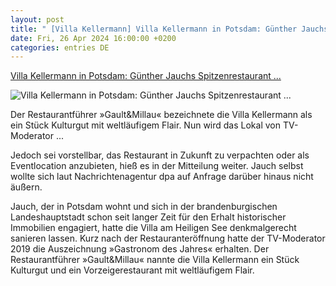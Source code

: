 ```yaml
---
layout: post
title: " [Villa Kellermann] Villa Kellermann in Potsdam: Günther Jauchs Spitzenrestaurant ..."
date: Fri, 26 Apr 2024 16:00:00 +0200
categories: entries DE
---
```

[Villa Kellermann in Potsdam: Günther Jauchs Spitzenrestaurant ...](https://www.spiegel.de/panorama/leute/guenther-jauch-spitzenrestaurant-villa-kellermann-in-potsdam-schliesst-a-078fe928-fc01-42f1-8755-acd5702c2a75)

![Villa Kellermann in Potsdam: Günther Jauchs Spitzenrestaurant ...](https://cdn.prod.www.spiegel.de/images/828c3abd-0001-0004-0000-000001485700_w1200_r1.778_fpx56.66_fpy45.jpg)

Der Restaurantführer »Gault&Millau« bezeichnete die Villa Kellermann als ein Stück Kulturgut mit weltläufigem Flair. Nun wird das Lokal von TV-Moderator ...

Jedoch sei vorstellbar, das Restaurant in Zukunft zu verpachten oder als Eventlocation anzubieten, hieß es in der Mitteilung weiter. Jauch selbst wollte sich laut Nachrichtenagentur dpa auf Anfrage darüber hinaus nicht äußern.

Jauch, der in Potsdam wohnt und sich in der brandenburgischen Landeshauptstadt schon seit langer Zeit für den Erhalt historischer Immobilien engagiert, hatte die Villa am Heiligen See denkmalgerecht sanieren lassen. Kurz nach der Restauranteröffnung hatte der TV-Moderator 2019 die Auszeichnung »Gastronom des Jahres« erhalten. Der Restaurantführer »Gault&Millau« nannte die Villa Kellermann ein Stück Kulturgut und ein Vorzeigerestaurant mit weltläufigem Flair.

